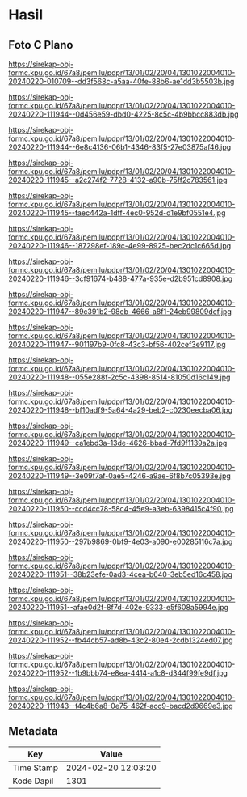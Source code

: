 # Hasil

## Foto C Plano

https://sirekap-obj-formc.kpu.go.id/67a8/pemilu/pdpr/13/01/02/20/04/1301022004010-20240220-010709--dd3f568c-a5aa-40fe-88b6-ae1dd3b5503b.jpg

https://sirekap-obj-formc.kpu.go.id/67a8/pemilu/pdpr/13/01/02/20/04/1301022004010-20240220-111944--0d456e59-dbd0-4225-8c5c-4b9bbcc883db.jpg

https://sirekap-obj-formc.kpu.go.id/67a8/pemilu/pdpr/13/01/02/20/04/1301022004010-20240220-111944--6e8c4136-06b1-4346-83f5-27e03875af46.jpg

https://sirekap-obj-formc.kpu.go.id/67a8/pemilu/pdpr/13/01/02/20/04/1301022004010-20240220-111945--a2c274f2-7728-4132-a90b-75ff2c783561.jpg

https://sirekap-obj-formc.kpu.go.id/67a8/pemilu/pdpr/13/01/02/20/04/1301022004010-20240220-111945--faec442a-1dff-4ec0-952d-d1e9bf0551e4.jpg

https://sirekap-obj-formc.kpu.go.id/67a8/pemilu/pdpr/13/01/02/20/04/1301022004010-20240220-111946--187298ef-189c-4e99-8925-bec2dc1c665d.jpg

https://sirekap-obj-formc.kpu.go.id/67a8/pemilu/pdpr/13/01/02/20/04/1301022004010-20240220-111946--3cf91674-b488-477a-935e-d2b951cd8908.jpg

https://sirekap-obj-formc.kpu.go.id/67a8/pemilu/pdpr/13/01/02/20/04/1301022004010-20240220-111947--89c391b2-98eb-4666-a8f1-24eb99809dcf.jpg

https://sirekap-obj-formc.kpu.go.id/67a8/pemilu/pdpr/13/01/02/20/04/1301022004010-20240220-111947--901197b9-0fc8-43c3-bf56-402cef3e9117.jpg

https://sirekap-obj-formc.kpu.go.id/67a8/pemilu/pdpr/13/01/02/20/04/1301022004010-20240220-111948--055e288f-2c5c-4398-8514-81050d16c149.jpg

https://sirekap-obj-formc.kpu.go.id/67a8/pemilu/pdpr/13/01/02/20/04/1301022004010-20240220-111948--bf10adf9-5a64-4a29-beb2-c0230eecba06.jpg

https://sirekap-obj-formc.kpu.go.id/67a8/pemilu/pdpr/13/01/02/20/04/1301022004010-20240220-111949--ca1ebd3a-13de-4626-bbad-7fd9f1139a2a.jpg

https://sirekap-obj-formc.kpu.go.id/67a8/pemilu/pdpr/13/01/02/20/04/1301022004010-20240220-111949--3e09f7af-0ae5-4246-a9ae-6f8b7c05393e.jpg

https://sirekap-obj-formc.kpu.go.id/67a8/pemilu/pdpr/13/01/02/20/04/1301022004010-20240220-111950--ccd4cc78-58c4-45e9-a3eb-6398415c4f90.jpg

https://sirekap-obj-formc.kpu.go.id/67a8/pemilu/pdpr/13/01/02/20/04/1301022004010-20240220-111950--297b9869-0bf9-4e03-a090-e00285116c7a.jpg

https://sirekap-obj-formc.kpu.go.id/67a8/pemilu/pdpr/13/01/02/20/04/1301022004010-20240220-111951--38b23efe-0ad3-4cea-b640-3eb5ed16c458.jpg

https://sirekap-obj-formc.kpu.go.id/67a8/pemilu/pdpr/13/01/02/20/04/1301022004010-20240220-111951--afae0d2f-8f7d-402e-9333-e5f608a5994e.jpg

https://sirekap-obj-formc.kpu.go.id/67a8/pemilu/pdpr/13/01/02/20/04/1301022004010-20240220-111952--fb44cb57-ad8b-43c2-80e4-2cdb1324ed07.jpg

https://sirekap-obj-formc.kpu.go.id/67a8/pemilu/pdpr/13/01/02/20/04/1301022004010-20240220-111952--1b9bbb74-e8ea-4414-a1c8-d344f99fe9df.jpg

https://sirekap-obj-formc.kpu.go.id/67a8/pemilu/pdpr/13/01/02/20/04/1301022004010-20240220-111943--f4c4b6a8-0e75-462f-acc9-bacd2d9669e3.jpg


## Metadata

| Key        | Value               |
| ---------- | ------------------- |
| Time Stamp | 2024-02-20 12:03:20 |
| Kode Dapil | 1301                |



